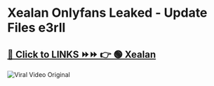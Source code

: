 
 # Xealan Onlyfans Leaked - Update Files e3rll

## <h2><a href="https://clipsfans.com/Xealan&ref=git">🔗 Click to LINKS ⏩⏩ 👉 🟢 Xealan </a></h2>

<a href="https://clipsfans.com/Xealan&ref=git" rel="nofollow" data-target="animated-image.originalLink"><img src="https://i.ibb.co.com/xMMVF88/686577567.gif" alt="Viral Video Original" style="max-width: 100%; display: inline-block;" data-target="animated-image.originalImage"></a>

